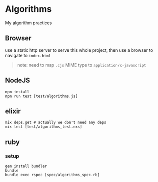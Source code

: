 # Algorithms

My algorithm practices

## Browser

use a static http server to serve this whole project, then use a browser to navigate to `index.html`

> note: need to map `.cjs` MIME type to `application/x-javascript`

## NodeJS

```
npm install
npm run test [test/algorithms.js]
```

## elixir

```
mix deps.get # actually we don't need any deps
mix test [test/algorithms_test.exs]
```

## ruby

### setup

```
gem install bundler
bundle
bundle exec rspec [spec/algorithms_spec.rb]
```
